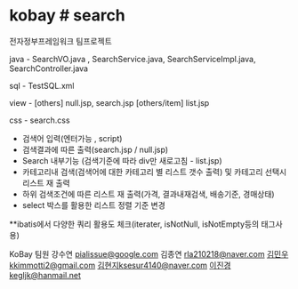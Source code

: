 # kobay # search
전자정부프레임워크 팀프로젝트 


java - SearchVO.java , SearchService.java, SearchServiceImpl.java, SearchController.java

sql - TestSQL.xml

view - [others] null.jsp, search.jsp [others/item] list.jsp

css - search.css


- 검색어 입력(엔터가능 , script)
- 검색결과에 따른 출력(search.jsp / null.jsp)
- Search 내부기능 (검색기준에 따라 div만 새로고침 - list.jsp)
- 카테고리내 검색(검색어에 대한 카테고리 별 리스트 갯수 출력) 및 카테고리 선택시 리스트 재 출력
- 하위 검색조건에 따른 리스트 재 출력(가격, 결과내재검색, 배송기준, 경매상태)
- select 박스를 활용한 리스트 정렬 기준 변경

**ibatis에서 다양한 쿼리 활용도 체크(iterater, isNotNull, isNotEmpty등의 태그사용)


KoBay 팀원
강수연 pialissue@google.com
김종연 rla210218@naver.com
김민우kkimmotti2@gmail.com
김현지ksesur4140@naver.com
이진경kegljk@hanmail.net
